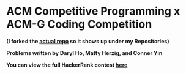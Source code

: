 # ACM Competitive Programming x ACM-G Coding Competition

**(I forked the [actual repo](https://github.com/GriffinWJones/Carbon) so it shows up under my Repositories)**

**Problems written by Daryl Ho, Matty Herzig, and Conner Yin**

**You can view the full HackerRank contest [here](https://www.hackerrank.com/contests/competitive-programming-x-acm-g-coding-competition/)**
